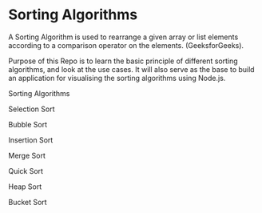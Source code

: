 # Sorting Algorithms

A Sorting Algorithm is used to rearrange a given array or list elements according to a comparison operator on the elements. (GeeksforGeeks).

Purpose of this Repo is to learn the basic principle of different sorting algorithms, and look at the use cases. It will also serve as the base to build an application for visualising the sorting algorithms using Node.js.

Sorting Algorithms

Selection Sort

Bubble Sort

Insertion Sort

Merge Sort

Quick Sort

Heap Sort

Bucket Sort